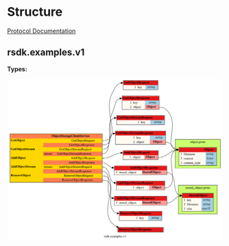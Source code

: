 Structure
===

[Protocol Documentation](docs/README.md)

rsdk.examples.v1
---

**Types:**

[![ObjectStorageClientService schema](docs/schemas/ObjectStorageClientService.svg "ObjectStorageClientService")](docs/schemas/ObjectStorageClientService.png)
